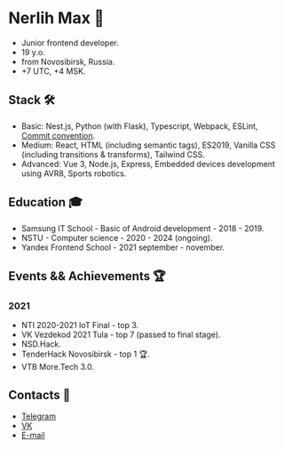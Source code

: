 # Nerlih Max 👋
- Junior frontend developer.
- 19 y.o.
- from Novosibirsk, Russia.
- +7 UTC, +4 MSK.

## Stack 🛠️
- Basic: Nest.js, Python (with Flask), Typescript, Webpack, ESLint, [Commit convention](www.conventionalcommits.org).
- Medium: React, HTML (including semantic tags), ES2019, Vanilla CSS (including transitions & transforms), Tailwind CSS.
- Advanced: Vue 3, Node.js, Express, Embedded devices development using AVR8, Sports robotics.

## Education 🎓
- Samsung IT School - Basic of Android development - 2018 - 2019.
- NSTU - Computer science - 2020 - 2024 (ongoing).
- Yandex Frontend School - 2021 september - november.

## Events && Achievements 🏆

### 2021
- NTI 2020-2021 IoT Final - top 3.
- VK Vezdekod 2021 Tula - top 7 (passed to final stage).
- NSD.Hack.
- TenderHack Novosibirsk - top 1 🏆.
- VTB More.Tech 3.0.

## Contacts 📮
- [Telegram](https://t.me/nerlihmax)
- [VK](https://vk.com/nerlihmax)
- [E-mail](mailto://nerlihmax@yandex.ru)
